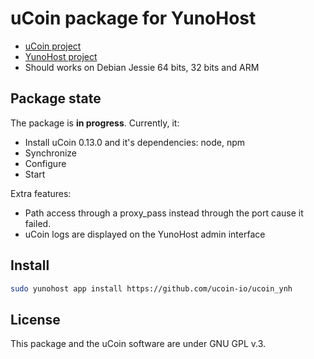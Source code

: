 # uCoin package for YunoHost

* [uCoin project](http://ucoin.io)
* [YunoHost project](https://yunohost.org/#/)
* Should works on Debian Jessie 64 bits, 32 bits and ARM


## Package state
The package is **in progress**.
Currently, it:

* Install uCoin 0.13.0 and it's dependencies: node, npm
* Synchronize
* Configure
* Start

Extra features:

* Path access through a proxy_pass instead through the port cause it failed.
* uCoin logs are displayed on the YunoHost admin interface

## Install

```bash
sudo yunohost app install https://github.com/ucoin-io/ucoin_ynh
```

## License
This package and the uCoin software are under GNU GPL v.3.
